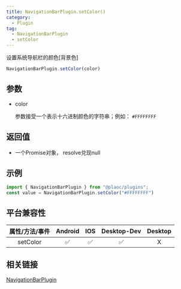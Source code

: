 ```yaml
---
title: NavigationBarPlugin.setColor()
category:
  - Plugin
tag:
  - NavigationBarPlugin
  - setColor 
---
```


设置系统导航栏的颜色\[背景色\]

```js
NavigationBarPlugin.setColor(color)
```

## 参数

  - color

    参数接受一个表示十六进制颜色的字符串；例如： `#FFFFFFFF`


## 返回值

  - 一个Promise对象， resolve兑现null

## 示例
```js
import { NavigationBarPlugin } from "@plaoc/plugins";
const value = NavigationBarPlugin.setColor("#FFFFFFFF")
```


## 平台兼容性

| 属性/方法/事件 | Android | IOS | Desktop-Dev | Desktop |
|:------------:|:-------:|:---:|:-----------:|:-------:|
| setColor     | ✅      | ✅  | ✅          | X       |

## 相关链接

[NavigationBarPlugin](./index.md)


